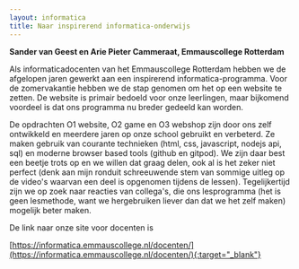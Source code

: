 ```yaml
---
layout: informatica
title: Naar inspirerend informatica-onderwijs
---
```


**Sander van Geest en Arie Pieter Cammeraat, Emmauscollege Rotterdam**

Als informaticadocenten van het Emmauscollege Rotterdam hebben we de afgelopen 
jaren gewerkt aan een inspirerend informatica-programma.
Voor de zomervakantie hebben we de stap genomen om het op een
website te zetten. De website is primair bedoeld voor onze leerlingen,
maar bijkomend voordeel is dat ons programma nu breder gedeeld kan
worden.

De opdrachten O1 website, O2 game en O3 webshop zijn door ons zelf
ontwikkeld en meerdere jaren op onze school gebruikt en verbeterd. Ze
maken gebruik van courante technieken (html, css, javascript, nodejs
api, sql) en moderne browser based tools (github en gitpod). We zijn
daar best een beetje trots op en we willen dat graag delen, ook al is
het zeker niet perfect (denk aan mijn ronduit schreeuwende stem van
sommige uitleg op de video's waarvan een deel is opgenomen tijdens de
lessen). Tegelijkertijd zijn we op zoek naar reacties van collega's,
die ons lesprogramma (het is geen lesmethode, want we hergebruiken
liever dan dat we het zelf maken) mogelijk beter maken.

De link naar onze site voor docenten is

[https://informatica.emmauscollege.nl/docenten/](https://informatica.emmauscollege.nl/docenten/){:target="_blank"}

